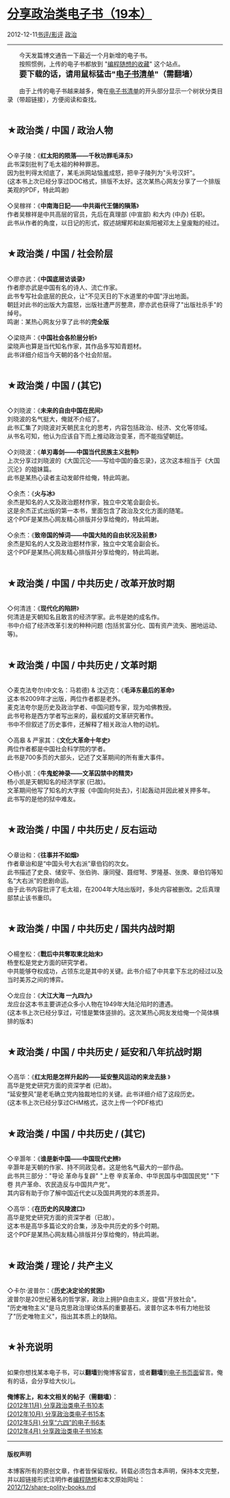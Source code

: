 <!DOCTYPE html>
<html xmlns="http://www.w3.org/1999/xhtml" xml:lang="zh-CN">
<head>
<meta http-equiv="Content-Type" content="text/html; charset=utf-8" />
<meta name="generator" content="Python script by program.think@gmail.com" />
<meta name="provider" content="program-think.blogspot.com" />
<link type="text/css" rel="stylesheet" href="../../css/program-think.css" />
<title>分享政治类电子书（19本） - 编程随想的博客</title>
</head>
<body>
<div id="main" style="width:100%;">
<h1><a href="../../index.md" title="回到首页">分享政治类电子书（19本）</a></h1>
<div class="post-info"><span class="date-header">2012-12-11</span><a href="../../tags/E4B9A6E8AF842FE5BDB1E8AF84.md" class="tag">书评/影评</a> <a href="../../tags/E694BFE6B2BB.md" class="tag">政治</a> </div>
<hr>
<div class="post">
&#12288;&#12288;今天发篇博文通告一下最近一个月新增的电子书。<br />&#12288;&#12288;按照惯例，上传的电子书都放到 "<a href="https://code.google.com/p/program-think/" target="_blank">编程随想的收藏</a>" 这个站点。<br />&#12288;&#12288;<font size="4"><b>要下载的话，请用鼠标猛击"<a href="https://code.google.com/p/program-think/wiki/Books" target="_blank">电子书清单</a>"（需翻墙）</b></font><br /><br />&#12288;&#12288;由于上传的电子书越来越多，俺在<a href="https://code.google.com/p/program-think/wiki/Books" target="_blank">电子书清单</a>的开头部分显示一个树状分类目录（带超链接），方便阅读和查找。<a name='more'></a><!--program-think--><br /><br /><h2>★政治类 / 中国 / 政治人物</h2><br />◇辛子陵：《<b>红太阳的陨落——千秋功罪毛泽东</b>》<br />此书深刻批判了毛太祖的种种罪恶。<br />因为批判得太彻底了，某毛派网站恼羞成怒，把辛子陵列为"头号汉奸"。<br />(这本书上次已经分享过DOC格式，排版不太好。这次某热心网友分享了一个排版美观的PDF，特此鸣谢)<br /><br />◇吴稼祥：《<b>中南海日記——中共兩代王儲的隕落</b>》<br />作者吴稼祥是中共高层的官员，先后在真理部 (中宣部) 和大内 (中办) 任职。<br />此书从作者的角度，以日记的形式，叙述胡耀邦和赵紫阳被邓太上皇废黜的经过。<br /><br /><h2>★政治类 / 中国 / 社会阶层</h2><br />◇廖亦武：《<b>中国底层访谈录</b>》<br />作者廖亦武是中国有名的诗人、流亡作家。<br />此书专写社会底层的民众，让"不见天日的下水道里的中国"浮出地面。<br />朝廷对此书的出版大为震怒，出版社遭严厉整肃，廖亦武也获得了"出版社杀手"的绰号。<br />鸣谢：某热心网友分享了此书的<b>完全版</b><br /><br />◇梁晓声：《<b>中国社会各阶层分析</b>》<br />梁晓声也算是当代知名作家，其作品多写知青题材。<br />此书详细介绍当今天朝的各个社会阶层。<br /><br /><h2>★政治类 / 中国 / (其它)</h2><br />◇刘晓波：《<b>未来的自由中国在民间</b>》<br />刘晓波的名气挺大，俺就不介绍了。<br />此书汇集了刘晓波对天朝民主化的思考，内容包括政治、经济、文化等领域。<br />从书名可知，他认为应该自下而上推动政治变革，而不能指望朝廷。 <br /><br />◇刘晓波：《<b>单刃毒剑——中国当代民族主义批判</b>》<br />上次分享过刘晓波的《大国沉沦——写给中国的备忘录》，这次这本相当于《大国沉沦》的姐妹篇。<br />此书是某热心读者主动发邮件给俺，特此鸣谢。<br /><br />◇余杰：《<b>火与冰</b>》<br />余杰是知名的人文及政治题材作家，独立中文笔会副会长。<br />这是余杰正式出版的第一本书，里面包含了政治及文化方面的随笔。<br />这个PDF是某热心网友精心排版并分享给俺的，特此鸣谢。<br /><br />◇余杰：《<b>致帝国的悼词——中国大陆的自由状况及前景</b>》<br />余杰是知名的人文及政治题材作家，独立中文笔会副会长。<br />这个PDF是某热心网友精心排版并分享给俺的，特此鸣谢。<br /><br /><h2>★政治类 / 中国 / 中共历史 / 改革开放时期</h2><br />◇何清涟：《<b>现代化的陷阱</b>》<br />何清涟是天朝知名且敢言的经济学家。此书是她的成名作。<br />书中介绍了经济改革引发的种种问题 (包括贫富分化、国有资产流失、圈地运动、等)。<br /><br /><h2>★政治类 / 中国 / 中共历史 / 文革时期</h2><br />◇麦克法夸尔(中文名：马若德) & 沈迈克：《<b>毛泽东最后的革命</b>》<br />这本书2009年才出版，两位作者都是老外。<br />麦克法夸尔是历史及政治学者、中国问题专家，现为哈佛教授。<br />此书号称是西方学者写出来的，最权威的文革研究著作。<br />书中不但叙述了历史事件，还解释了相关政治人物的动机。<br /><br />◇高皋 & 严家其：《<b>文化大革命十年史</b>》<br />两位作者都是中国社会科学院的学者。<br />此书是700多页的大部头，记述了文革期间的所有重大事件。<br /><br />◇杨小凯：《<b>牛鬼蛇神录——文革囚禁中的精灵</b>》<br />杨小凯是天朝知名的经济学家 (已故)。<br />文革期间他写了知名的大字报《中国向何处去》，引起轰动并因此被关押多年。<br />此书写的是他的狱中难友。<br /><br /><h2>★政治类 / 中国 / 中共历史 / 反右运动</h2><br />◇章诒和：《<b>往事并不如烟</b>》<br />作者章诒和是“中国头号大右派”章伯钧的次女。<br />此书描述了史良、储安平、张伯驹、康同璧、聂绀弩、罗隆基、张庚、章伯钧等知名“大右派”的悲剧命运。<br />由于此书内容批评了毛太祖，在2004年大陆出版时，多处内容被删改。之后真理部禁止该书重印。 <br /><br /><h2>★政治类 / 中国 / 中共历史 / 国共内战时期</h2><br />◇楊奎松：《<b>戰后中共奪取東北始末</b>》<br />杨奎松是党史方面的研究学者。<br />中共能够夺权成功，占领东北是其中的关键。此书介绍了中共拿下东北的经过以及当时美苏之间的博弈。<br /><br />◇龙应台：《<b>大江大海 一九四九</b>》<br />龙应台这本书主要讲述众多小人物在1949年大陆沦陷时的遭遇。<br />(这本书上次已经分享过，可惜是繁体竖排的。这次某热心网友发给俺一个简体横排的版本)<br /><br /><h2>★政治类 / 中国 / 中共历史 / 延安和八年抗战时期</h2><br />◇高华：《<b>红太阳是怎样升起的——延安整风运动的来龙去脉 </b>》<br />高华是党史研究方面的资深学者 (已故)。<br />“延安整风”是老毛确立党内独裁地位的关键。此书详细介绍了这段历史。 <br />(这本书上次已经分享过CHM格式，这次上传一个PDF格式)<br /><br /><h2>★政治类 / 中国 / 中共历史 / (其它)</h2><br />◇辛灏年：《<b>谁是新中国——中国现代史辨</b>》<br />辛灏年是天朝的作家、持不同政见者。这是他名气最大的一部作品。<br />此书共三部分："导论 革命与复辟" "上卷 辛亥革命、中华民国与中国国民党" "下卷 共产革命、农民造反与中国共产党"。<br />其内容有助于你了解中国近代史以及国共两党的本质差异。<br /><br />◇高华：《<b>在历史的风陵渡口</b>》<br />高华是党史研究方面的资深学者（已故）。<br />这本书是高华多篇论文的合集，涉及中共历史的多个时期。<br />这个PDF是某热心网友精心排版并分享给俺的，特此鸣谢。<br /><br /><h2>★政治类 / 理论 / 共产主义</h2><br />◇卡尔·波普尔：《<b>历史决定论的贫困</b>》<br />波普尔是20世纪著名的哲学家，政治上拥护自由主义，提倡"开放社会"。<br />"历史唯物主义"是马克思政治理论体系的重要基石。波普尔这本书有力地批驳了"历史唯物主义"，指出其本质上的缺陷。<br /><br /><h2>★补充说明</h2><br />如果你想找某本电子书，可以<b>翻墙</b>到俺博客留言，或者<b>翻墙</b>到<a href="https://code.google.com/p/program-think/wiki/Books" target="_blank">电子书页面</a>留言。俺有的话，会分享给大伙儿。<br /><br /><b>俺博客上，和本文相关的帖子（需翻墙）</b>：<br /><a href="../../2012/11/share-polity-books.md">(2012年11月) 分享政治类电子书10本</a><br /><a href="../../2012/10/share-polity-books.md">(2012年10月) 分享政治类电子书15本</a><br /><a href="../../2012/05/share-polity-books.md">(2012年5月) 分享“六四”的电子书6本</a><br /><a href="../../2012/04/share-polity-books.md">(2012年4月) 分享政治类电子书16本</a><div class="blogger-post-footer">
</div>
<hr>
<div class="copyright">
<h4>版权声明</h4>
本博客所有的原创文章，作者皆保留版权。转载必须包含本声明，保持本文完整，并以超链接形式注明作者<a href="mailto:program.think@gmail.com">编程随想</a>和本文原始网址：<br>
<a href="2012/12/share-polity-books.md">2012/12/share-polity-books.md</a>
</div>
</div>
</body>
</html>

